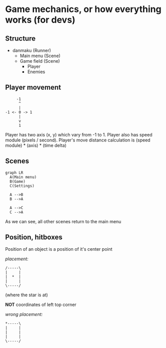 # Game mechanics, or how everything works (for devs)

## Structure

- danmaku (Runner)
  - Main menu (Scene)
  - Game field (Scene)
    - Player
    - Enemies


## Player movement
```
     -1
      ^
      |
-1 <- 0 -> 1
      |
      v
      1
```
Player has two axis (x, y) which vary from -1 to 1.
Player also has speed module (pixels / second).
Player's move distance calculation is (speed module) * (axis) * (time delta)


## Scenes

```mermaid
graph LR
  A(Main menu)
  B(Game)
  C(Settings)

  A -->B
  B -->A

  A -->C
  C -->A
```

As we can see, all other scenes return to the main menu



## Position, hitboxes


Position of an object is a position of it's center point

*placement:*
```
/-----\
|     |
|  *  |
|     |
\-----/
```
(where the star is at)

**NOT** coordinates of left top corner

*wrong placement:*
```
*-----\
|     |
|     |
|     |
\-----/
```
